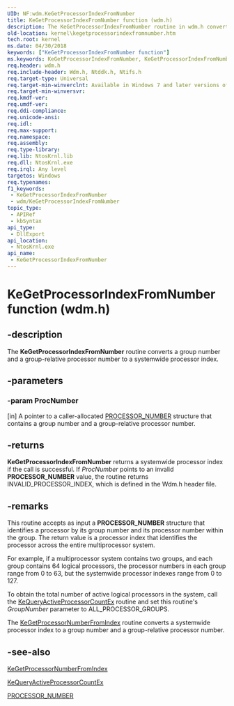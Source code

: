 ```yaml
---
UID: NF:wdm.KeGetProcessorIndexFromNumber
title: KeGetProcessorIndexFromNumber function (wdm.h)
description: The KeGetProcessorIndexFromNumber routine in wdm.h converts a group number and a group-relative processor number to a systemwide processor index.
old-location: kernel\kegetprocessorindexfromnumber.htm
tech.root: kernel
ms.date: 04/30/2018
keywords: ["KeGetProcessorIndexFromNumber function"]
ms.keywords: KeGetProcessorIndexFromNumber, KeGetProcessorIndexFromNumber routine [Kernel-Mode Driver Architecture], k105_57b362f6-81dc-4630-a940-0d91577bf886.xml, kernel.kegetprocessorindexfromnumber, wdm/KeGetProcessorIndexFromNumber
req.header: wdm.h
req.include-header: Wdm.h, Ntddk.h, Ntifs.h
req.target-type: Universal
req.target-min-winverclnt: Available in Windows 7 and later versions of Windows.
req.target-min-winversvr: 
req.kmdf-ver: 
req.umdf-ver: 
req.ddi-compliance: 
req.unicode-ansi: 
req.idl: 
req.max-support: 
req.namespace: 
req.assembly: 
req.type-library: 
req.lib: NtosKrnl.lib
req.dll: NtosKrnl.exe
req.irql: Any level
targetos: Windows
req.typenames: 
f1_keywords:
 - KeGetProcessorIndexFromNumber
 - wdm/KeGetProcessorIndexFromNumber
topic_type:
 - APIRef
 - kbSyntax
api_type:
 - DllExport
api_location:
 - NtosKrnl.exe
api_name:
 - KeGetProcessorIndexFromNumber
---
```


# KeGetProcessorIndexFromNumber function (wdm.h)


## -description

The <b>KeGetProcessorIndexFromNumber</b> routine converts a group number and a group-relative processor number to a systemwide processor index.

## -parameters

### -param ProcNumber 

[in]
A pointer to a caller-allocated <a href="/windows-hardware/drivers/ddi/miniport/ns-miniport-_processor_number">PROCESSOR_NUMBER</a> structure that contains a group number and a group-relative processor number.

## -returns

<b>KeGetProcessorIndexFromNumber</b> returns a systemwide processor index if the call is successful. If <i>ProcNumber</i> points to an invalid <b>PROCESSOR_NUMBER</b> value, the routine returns INVALID_PROCESSOR_INDEX, which is defined in the Wdm.h header file.

## -remarks

This routine accepts as input a <b>PROCESSOR_NUMBER</b> structure that identifies a processor by its group number and its processor number within the group. The return value is a processor index that identifies the processor across the entire multiprocessor system.

For example, if a multiprocessor system contains two groups, and each group contains 64 logical processors, the processor numbers in each group range from 0 to 63, but the systemwide processor indexes range from 0 to 127.

To obtain the total number of active logical processors in the system, call the <a href="/windows-hardware/drivers/ddi/ntddk/nf-ntddk-kequeryactiveprocessorcountex">KeQueryActiveProcessorCountEx</a> routine and set this routine's <i>GroupNumber</i> parameter to ALL_PROCESSOR_GROUPS.

The <a href="/windows-hardware/drivers/ddi/wdm/nf-wdm-kegetprocessornumberfromindex">KeGetProcessorNumberFromIndex</a> routine converts a systemwide processor index to a group number and a group-relative processor number.

## -see-also

<a href="/windows-hardware/drivers/ddi/wdm/nf-wdm-kegetprocessornumberfromindex">KeGetProcessorNumberFromIndex</a>



<a href="/windows-hardware/drivers/ddi/ntddk/nf-ntddk-kequeryactiveprocessorcountex">KeQueryActiveProcessorCountEx</a>



<a href="/windows-hardware/drivers/ddi/miniport/ns-miniport-_processor_number">PROCESSOR_NUMBER</a>
